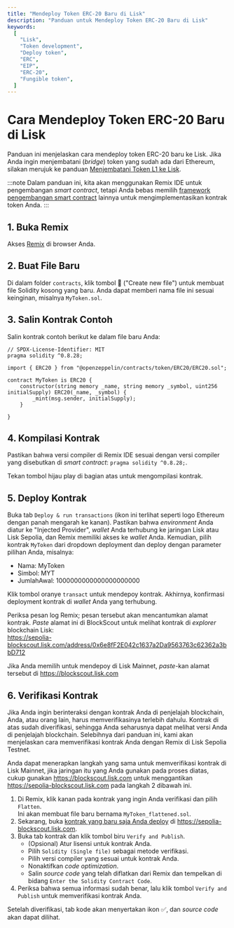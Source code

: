 ```yaml
---
title: "Mendeploy Token ERC-20 Baru di Lisk"
description: "Panduan untuk Mendeploy Token ERC-20 Baru di Lisk"
keywords:
  [
    "Lisk",
    "Token development",
    "Deploy token",
    "ERC",
    "EIP",
    "ERC-20",
    "Fungible token",
  ]
---
```


# Cara Mendeploy Token ERC-20 Baru di Lisk

Panduan ini menjelaskan cara mendeploy token ERC-20 baru ke Lisk. Jika Anda ingin menjembatani (_bridge_) token yang sudah ada dari Ethereum, silakan merujuk ke panduan [Menjembatani Token L1 ke Lisk](../add-token-to-lisk).

:::note
Dalam panduan ini, kita akan menggunakan Remix IDE untuk pengembangan _smart contract_, tetapi Anda bebas memilih [framework pengembangan smart contract](/category/building-on-lisk/deploying-smart-contract) lainnya untuk mengimplementasikan kontrak token Anda.
:::

## 1. Buka Remix

Akses [Remix](https://remix.ethereum.org) di browser Anda.

## 2. Buat File Baru

Di dalam folder `contracts`, klik tombol 📄 ("Create new file") untuk membuat file Solidity kosong yang baru.
Anda dapat memberi nama file ini sesuai keinginan, misalnya `MyToken.sol`.

## 3. Salin Kontrak Contoh

Salin kontrak contoh berikut ke dalam file baru Anda:

```solidity
// SPDX-License-Identifier: MIT
pragma solidity ^0.8.28;

import { ERC20 } from "@openzeppelin/contracts/token/ERC20/ERC20.sol";

contract MyToken is ERC20 {
    constructor(string memory _name, string memory _symbol, uint256 initialSupply) ERC20(_name, _symbol) {
        _mint(msg.sender, initialSupply);
    }

}
```

## 4. Kompilasi Kontrak

Pastikan bahwa versi compiler di Remix IDE sesuai dengan versi compiler yang disebutkan di _smart contract_: `pragma solidity ^0.8.28;`.

Tekan tombol hijau play di bagian atas untuk mengompilasi kontrak.

## 5. Deploy Kontrak

Buka tab `Deploy & run transactions` (ikon ini terlihat seperti logo Ethereum dengan panah mengarah ke kanan). Pastikan bahwa _environment_ Anda diatur ke "Injected Provider", _wallet_ Anda terhubung ke jaringan Lisk atau Lisk Sepolia, dan Remix memiliki akses ke _wallet_ Anda.
Kemudian, pilih kontrak `MyToken` dari dropdown deployment dan deploy dengan parameter pilihan Anda, misalnya:

- Nama: MyToken
- Simbol: MYT
- JumlahAwal: 1000000000000000000000

Klik tombol oranye `transact` untuk mendepoy kontrak.
Akhirnya, konfirmasi deployment kontrak di _wallet_ Anda yang terhubung.

Periksa pesan log Remix; pesan tersebut akan mencantumkan alamat kontrak.
_Paste_ alamat ini di BlockScout untuk melihat kontrak di _explorer_ blockchain Lisk:  
https://sepolia-blockscout.lisk.com/address/0x6e8fF2E042c1637a2Da9563763c62362a3bbD712

Jika Anda memilih untuk mendepoy di Lisk Mainnet, _paste_-kan alamat tersebut di https://blockscout.lisk.com

## 6. Verifikasi Kontrak

Jika Anda ingin berinteraksi dengan kontrak Anda di penjelajah blockchain, Anda, atau orang lain, harus memverifikasinya terlebih dahulu.
Kontrak di atas sudah diverifikasi, sehingga Anda seharusnya dapat melihat versi Anda di penjelajah blockchain.
Selebihnya dari panduan ini, kami akan menjelaskan cara memverifikasi kontrak Anda dengan Remix di Lisk Sepolia Testnet.

Anda dapat menerapkan langkah yang sama untuk memverifikasi kontrak di Lisk Mainnet, jika jaringan itu yang Anda gunakan pada proses diatas, cukup gunakan https://blockscout.lisk.com untuk menggantikan https://sepolia-blockscout.lisk.com pada langkah 2 dibawah ini.

1. Di Remix, klik kanan pada kontrak yang ingin Anda verifikasi dan pilih `Flatten`.  
   Ini akan membuat file baru bernama `MyToken_flattened.sol`.
2. Sekarang, buka [kontrak yang baru saja Anda deploy](https://sepolia-blockscout.lisk.com/address/0x6e8fF2E042c1637a2Da9563763c62362a3bbD712) di https://sepolia-blockscout.lisk.com.
3. Buka tab kontrak dan klik tombol biru `Verify and Publish`.
   - (Opsional) Atur lisensi untuk kontrak Anda.
   - Pilih `Solidity (Single file)` sebagai metode verifikasi.
   - Pilih versi compiler yang sesuai untuk kontrak Anda.
   - Nonaktifkan _code optimization_.
   - Salin _source code_ yang telah diflatkan dari Remix dan tempelkan di bidang `Enter the Solidity Contract Code`.
4. Periksa bahwa semua informasi sudah benar, lalu klik tombol `Verify and Publish` untuk memverifikasi kontrak Anda.

Setelah diverifikasi, tab kode akan menyertakan ikon ✅, dan _source code_ akan dapat dilihat.
